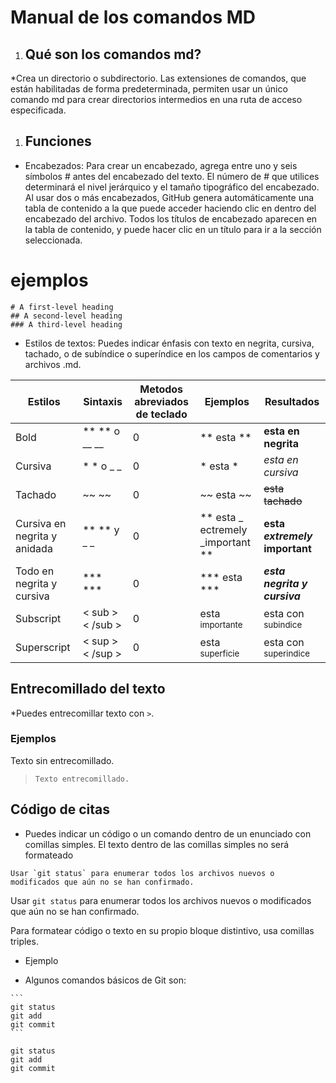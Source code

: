 # Manual de los comandos MD

1. ##  Qué son los comandos md?

*Crea un directorio o subdirectorio. Las extensiones de comandos, que están habilitadas de forma predeterminada, permiten usar un único comando md para crear directorios intermedios en una ruta de acceso especificada.


1. ## Funciones
* Encabezados: Para crear un encabezado, agrega entre uno y seis símbolos # antes del encabezado del texto. El número de # que utilices determinará el nivel jerárquico y el tamaño tipográfico del encabezado. Al usar dos o más encabezados, GitHub genera automáticamente una tabla de contenido a la que puede acceder haciendo clic en  dentro del encabezado del archivo. Todos los títulos de encabezado aparecen en la tabla de contenido, y puede hacer clic en un título para ir a la sección seleccionada.

# ejemplos 

```
# A first-level heading
## A second-level heading
### A third-level heading
```
  
* Estilos de textos: Puedes indicar énfasis con texto en negrita, cursiva, tachado, o de subíndice o superíndice en los campos de comentarios y archivos .md.

 
| Estilos | Sintaxis  | Metodos abreviados de teclado | Ejemplos | Resultados |
|----------|----------|----------|----------|----------|
| Bold    | ** ** o __ __ |  0  | ** esta **| **esta en negrita** |
| Cursiva | * * o _ _   | 0 | * esta * | *esta en cursiva* |
| Tachado | ~~ ~~ | 0 |~~ esta ~~| ~~esta tachado~~  |
| Cursiva en negrita y anidada | ** ** y _ _ | 0 | ** esta _ ectremely _important **| **esta _extremely_ important**|
| Todo en negrita y cursiva | *** *** | 0 |*** esta *** | ***esta negrita y cursiva*** |
| Subscript | < sub > < /sub >| 0 | esta <sub> importante </sub> | esta con <sub>subindice</sub> |
| Superscript | < sup > < /sup > | 0 | esta <sup> superficie </sup> | esta con <sup>superindice</sup> |

## Entrecomillado del texto

*Puedes entrecomillar texto con `>`.


### Ejemplos
Texto sin entrecomillado.
>`Texto entrecomillado.`

## Código de citas 

* Puedes indicar un código o un comando dentro de un enunciado con comillas simples. El texto dentro de las comillas simples no será formateado

`` Usar `git status` para enumerar todos los archivos nuevos o modificados que aún no se han confirmado. ``

Usar `git status` para enumerar todos los archivos nuevos o modificados que aún no se han confirmado.

  
Para formatear código o texto en su propio bloque distintivo, usa comillas triples.



- Ejemplo

* Algunos comandos básicos de Git son:
  
````
```
git status
git add
git commit
```
````

```
git status
git add
git commit
```


